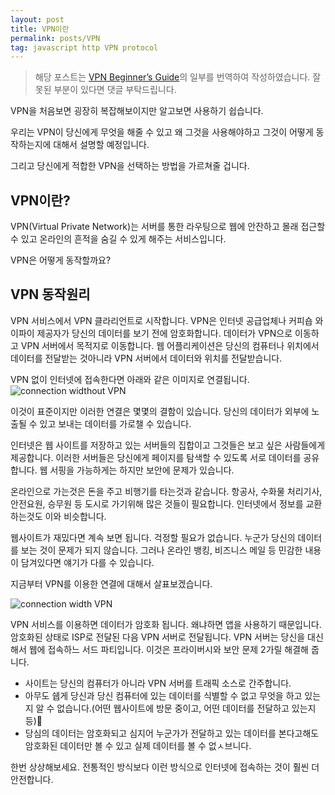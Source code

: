 ```yaml
---
layout: post
title: VPN이란
permalink: posts/VPN
tag: javascript http VPN protocol
---
```


> 해당 포스트는 [VPN Beginner’s Guide](https://thebestvpn.com/what-is-vpn-beginners-guide/)의 일부를 번역하여 작성하였습니다. 잘못된 부분이 있다면 댓글 부탁드립니다.

VPN을 처음보면 굉장히 복잡해보이지만 알고보면 사용하기 쉽습니다.

우리는 VPN이 당신에게 무엇을 해줄 수 있고 왜 그것을 사용해야하고 그것이 어떻게 동작하는지에 대해서 설명할 예정입니다.

그리고 당신에게 적합한 VPN을 선택하는 방법을 가르쳐줄 겁니다.

## VPN이란?

VPN(Virtual Private Network)는 서버를 통한 라우팅으로 웹에 안잔하고 몰래 접근할 수 있고 온라인의 흔적을 숨길 수 있게 해주는 서비스입니다.

VPN은 어떻게 동작할까요?

## VPN 동작원리

VPN 서비스에서 VPN 클라리언트로 시작합니다. VPN은 인터넷 공급업체나 커피숍 와이파이 제공자가 당신의 데이터를 보기 전에 암호화합니다. 데이터가 VPN으로 이동하고 VPN 서버에서 목적지로 이동합니다. 웹 어플리케이션은 당신의 컴퓨터나 위치에서 데이터를 전달받는 것아니라 VPN 서버에서 데이터와 위치를 전달받습니다.

VPN 없이 인터넷에 접속한다면 아래와 같은 이미지로 연결됩니다.
![connection widthout VPN](https://thebestvpn.com/wp-content/uploads/2017/11/no-vpn-640x501.jpeg)

이것이 표준이지만 이러한 연결은 몇몇의 결함이 있습니다. 당신의 데이터가 외부에 노출될 수 있고 보내는 데이터를 가로챌 수 있습니다.

인터넷은 웹 사이트를 저장하고 있는 서버들의 집합이고 그것들은 보고 싶은 사람들에게 제공합니다. 이러한 서버들은 당신에게 페이지를 탐색할 수 있도록 서로 데이터를 공유합니다. 웹 서핑을 가능하게는 하지만 보안에 문제가 있습니다.

온라인으로 가는것은 돈을 주고 비행기를 타는것과 같습니다. 항공사, 수화물 처리기사, 안전요원, 승무원 등 도시로 가기위해 많은 것들이 필요합니다. 인터넷에서 정보를 교환하는것도 이와 비슷합니다.

웹사이트가 재밌다면 계속 보면 됩니다. 걱정할 필요가 없습니다. 누군가 당신의 데이터를 보는 것이 문제가 되지 않습니다. 그러나 온라인 뱅킹, 비즈니스 메일 등 민감한 내용이 담겨있다면 얘기가 다를 수 있습니다.

지금부터 VPN를 이용한 연결에 대해서 살표보겠습니다.

![connection width VPN](https://thebestvpn.com/wp-content/uploads/2017/11/with-vpn-640x495.jpeg)

VPN 서비스를 이용하면 데이터가 암호화 됩니다. 왜냐하면 앱을 사용하기 때문입니다. 암호화된 상태로 ISP로 전달된 다음 VPN 서버로 전달됩니다. VPN 서버는 당신을 대신해서 웹에 접속하느 서드 파티입니다. 이것은 프라이버시와 보안 문제 2가릴 해결해 줍니다.

- 사이트는 당신의 컴퓨터가 아니라 VPN 서버를 트래픽 소스로 간주합니다.
- 아무도 쉡게 당신과 당신 컴퓨터에 있는 데이터를 식별할 수 없고 무엇을 하고 있는지 알 수 없습니다.(어떤 웹사이트에 방문 중이고, 어떤 데이터를 전달하고 있는지 등)
- 당심의 데이터는 암호화되고 심지어 누군가가 전달하고 있는 데이터를 본다고해도 암호화된 데이터만 볼 수 있고 실제 데이터를 볼 수 없ㅅ브니다.

한번 상상해보세요. 전통적인 방식보다 이런 방식으로 인터넷에 접속하는 것이 훨씬 더 안전합니다.
